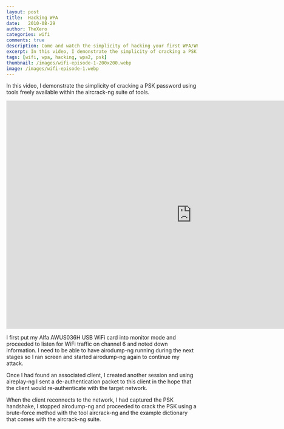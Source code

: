 ```yaml
---
layout: post
title:  Hacking WPA
date:   2010-08-29
author: TheXero
categories: wifi
comments: true
description: Come and watch the simplicity of hacking your first WPA/WPA2 protected wireless network using freely available tools, included within the BackTrack / Kali Linux security testing distribution.
excerpt: In this video, I demonstrate the simplicity of cracking a PSK password using tools freely available within the aircrack-ng suite of tools. I first put my Alfa AWUS036H USB WiFi...
tags: [wifi, wpa, hacking, wpa2, psk]
thumbnail: /images/wifi-episode-1-200x200.webp
image: /images/wifi-episode-1.webp
---
```


In this video, I demonstrate the simplicity of cracking a PSK password using tools freely available within the aircrack-ng suite of tools.

<iframe title="YouTube video player" src=" https://youtube.com/embed/oe3j39DuWUk" allowfullscreen="allowfullscreen" width="975" height="600" frameborder="0"></iframe>

I first put my Alfa AWUS036H USB WiFi card into monitor mode and proceeded to listen for WiFi traffic on channel 6 and noted down information. I need to be able to have airodump-ng running during the next stages so I ran screen and started airodump-ng again to continue my attack.

Once I had found an associated client, I created another session and using aireplay-ng I sent a de-authentication packet to this client in the hope that the client would re-authenticate with the target network.

When the client reconnects to the network, I had captured the PSK handshake, I stopped airodump-ng and proceeded to crack the PSK using a brute-force method with the tool aircrack-ng and the example dictionary that comes with the aircrack-ng suite.

